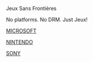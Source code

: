 Jeux Sans Frontières

No platforms. No DRM. Just Jeux!

[MICROSOFT](@MICROSOFT.md)

[NINTENDO](@NINTENDO.md)

[SONY](@SONY.md)
